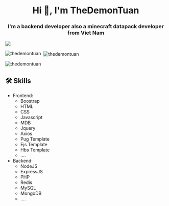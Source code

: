 <h1 align="center">Hi 👋, I'm TheDemonTuan</h1>
<h3 align="center">I'm a backend developer also a minecraft datapack developer from Viet Nam</h3>

![](https://komarev.com/ghpvc/?username=TheDemonTuan)

<p><img align="left" src="https://github-readme-stats.vercel.app/api/top-langs?username=thedemontuan&show_icons=true&locale=en&layout=compact" alt="thedemontuan" /></p>

<p>&nbsp;<img align="center" src="https://github-readme-stats.vercel.app/api?username=thedemontuan&show_icons=true&locale=en" alt="thedemontuan" /></p>

<p><img align="center" src="https://github-readme-streak-stats.herokuapp.com/?user=thedemontuan&" alt="thedemontuan" /></p>

## 🛠 Skills
- Frontend: 
  - Boostrap
  - HTML
  - CSS
  - Javascript
  - MDB
  - Jquery
  - Axios
  - Pug Template
  - Ejs Template
  - Hbs Template
  - ....
- Backend:
  - NodeJS
  - ExpressJS
  - PHP
  - Redis
  - MySQL
  - MongoDB
  - ....
